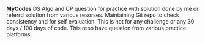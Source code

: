 **MyCodes**
DS Algo and CP question for practice with solution done by me or referrd solution from various resorses.
Maintaining Git repo to check consistency and for self evaluation.
This is not for any challenge or any 30 days / 100 days of code.
This repo have question from various practice platforms.
